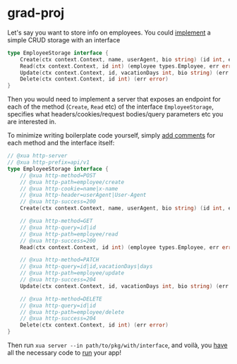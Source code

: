 # grad-proj

Let's say you want to store info on employees. You could [implement](example/internal/employee/storage.go) a simple CRUD storage with an interface

```go
type EmployeeStorage interface {
	Create(ctx context.Context, name, userAgent, bio string) (id int, err error)
	Read(ctx context.Context, id int) (employee types.Employee, err error)
	Update(ctx context.Context, id, vacationDays int, bio string) (err error)
	Delete(ctx context.Context, id int) (err error)
}
```

Then you would need to implement a server that exposes an endpoint for each of the method (`Create`, `Read` etc) of the interface `EmployeeStorage`, specifies what headers/cookies/request bodies/query parameters etc you are interested in.

To minimize writing boilerplate code yourself, simply [add comments](example/internal/employee.go) for each method and the interface itself:

```go
// @xua http-server
// @xua http-prefix=api/v1
type EmployeeStorage interface {
	// @xua http-method=POST
	// @xua http-path=employee/create
	// @xua http-cookie=name|x-name
	// @xua http-header=userAgent|User-Agent
	// @xua http-success=200
	Create(ctx context.Context, name, userAgent, bio string) (id int, err error)

	// @xua http-method=GET
	// @xua http-query=id|id
	// @xua http-path=employee/read
	// @xua http-success=200
	Read(ctx context.Context, id int) (employee types.Employee, err error)

	// @xua http-method=PATCH
	// @xua http-query=id|id,vacationDays|days
	// @xua http-path=employee/update
	// @xua http-success=204
	Update(ctx context.Context, id, vacationDays int, bio string) (err error)

	// @xua http-method=DELETE
	// @xua http-query=id|id
	// @xua http-path=employee/delete
	// @xua http-success=204
	Delete(ctx context.Context, id int) (err error)
}
```

Then run `xua server --in path/to/pkg/with/interface`, and voilà, you [have](example/transport) all the necessary code to [run](example/cmd/main.go) your app!